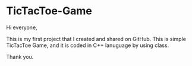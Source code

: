 # TicTacToe-Game

Hi everyone,

This is my first project that I created and shared on GitHub. 
This is simple TicTacToe Game, and it is coded in C++ lanuguage by using class.

Thank you.
